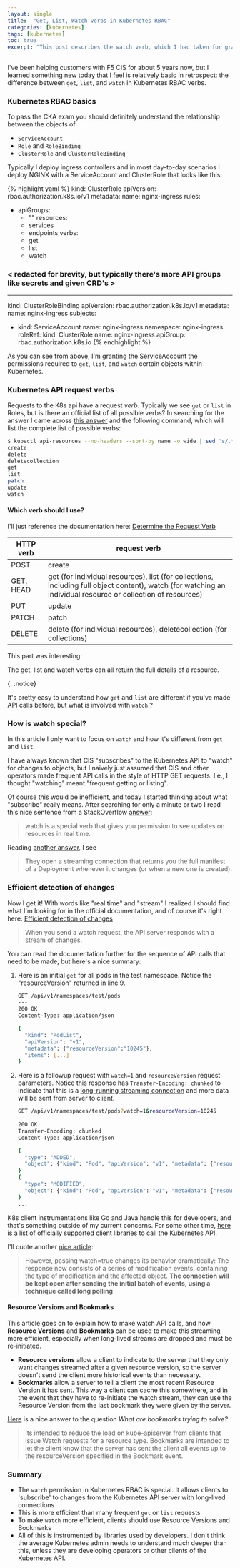 ```yaml
---
layout: single
title:  "Get, List, Watch verbs in Kubernetes RBAC"
categories: [kubernetes]
tags: [kubernetes]
toc: true
excerpt: "This post describes the watch verb, which I had taken for granted before today" #this is a custom variable meant for a short description to be displayed on home page
---
```

I've been helping customers with F5 CIS for about 5 years now, but I learned something new today that I feel is relatively basic in retrospect: the difference between ```get```, ```list```, and ```watch``` in Kubernetes RBAC verbs.

### Kubernetes RBAC basics
To pass the CKA exam you should definitely understand the relationship between the objects of
- ```ServiceAccount```
- ```Role``` and ```RoleBinding```
- ```ClusterRole``` and ```ClusterRoleBinding```

Typically I deploy ingress controllers and in most day-to-day scenarios I deploy NGINX with a ServiceAccount and ClusterRole that looks like this:

{% highlight yaml %}
kind: ClusterRole
apiVersion: rbac.authorization.k8s.io/v1
metadata:
  name: nginx-ingress
rules:
- apiGroups:
  - ""
  resources:
  - services
  - endpoints
  verbs:
  - get
  - list
  - watch
### < redacted for brevity, but typically there's more API groups like secrets and given CRD's >
---
kind: ClusterRoleBinding
apiVersion: rbac.authorization.k8s.io/v1
metadata:
  name: nginx-ingress
subjects:
- kind: ServiceAccount
  name: nginx-ingress
  namespace: nginx-ingress
roleRef:
  kind: ClusterRole
  name: nginx-ingress
  apiGroup: rbac.authorization.k8s.io
{% endhighlight %}

As you can see from above, I'm granting the ServiceAccount the permissions required to ```get```, ```list```, and ```watch``` certain objects within Kubernetes.

### Kubernetes API request verbs
Requests to the K8s api have a request *verb*. Typically we see ```get``` or ```list``` in Roles, but is there an official list of all possible verbs? In searching for the answer I came across [this answer](https://stackoverflow.com/questions/57661494/list-of-kubernetes-rbac-rule-verbs) and the following command, which will list the complete list of possible verbs:

```bash
$ kubectl api-resources --no-headers --sort-by name -o wide | sed 's/.*\[//g' | tr -d "]" | tr " " "\n" | sort | uniq
create
delete
deletecollection
get
list
patch
update
watch
```

#### Which verb should I use?
I'll just reference the documentation here: [Determine the Request Verb](https://kubernetes.io/docs/reference/access-authn-authz/authorization/#determine-the-request-verb)

|HTTP verb| request verb|
|---|---|
|POST| create|
|GET, HEAD|	get (for individual resources), list (for collections, including full object content), watch (for watching an individual resource or collection of resources)|
|PUT|	update|
|PATCH|	patch|
|DELETE| delete (for individual resources), deletecollection (for collections)|

This part was interesting:

<p>The get, list and watch verbs can all return the full details of a resource.</p>{: .notice}

It's pretty easy to understand how `get` and `list` are different if you've made API calls before, but what is involved with `watch` ?

### How is watch special?
In this article I only want to focus on ```watch``` and how it's different from ```get``` and ```list```.

I have always known that CIS "subscribes" to the Kubernetes API to "watch" for changes to objects, but I naively just assumed that CIS and other operators made frequent API calls in the style of HTTP GET requests. I.e., I thought "watching" meant "frequent getting or listing".

Of course this would be inefficient, and today I started thinking about what "subscribe" really means. After searching for only a minute or two I read this nice sentence from a StackOverflow [answer](https://stackoverflow.com/a/58160692/8913988):

> watch is a special verb that gives you permission to see updates on resources in real time. 

Reading [another answer](https://stackoverflow.com/a/58165061/8913988), I see

> They open a streaming connection that returns you the full manifest of a Deployment whenever it changes (or when a new one is created).

### Efficient detection of changes
Now I get it! With words like "real time" and "stream" I realized I should find what I'm looking for in the official documentation, and of course it's right here: [Efficient detection of changes](https://kubernetes.io/docs/reference/using-api/api-concepts/#efficient-detection-of-changes)

> When you send a watch request, the API server responds with a stream of changes.

You can read the documentation further for the sequence of API calls that need to be made, but here's a nice summary:
1. Here is an initial ```get``` for all pods in the test namespace. Notice the "resourceVersion" returned in line 9.
   ```bash
   GET /api/v1/namespaces/test/pods
   ---
   200 OK
   Content-Type: application/json

   {
     "kind": "PodList",
     "apiVersion": "v1",
     "metadata": {"resourceVersion":"10245"},
     "items": [...]
   }
   ```
2. Here is a followup request with `watch=1` and `resourceVersion` request parameters. Notice this response has `Transfer-Encoding: chunked` to indicate that this is a [long-running streaming connection](https://en.wikipedia.org/wiki/Chunked_transfer_encoding) and more data will be sent from server to client.
   ```bash
   GET /api/v1/namespaces/test/pods?watch=1&resourceVersion=10245
   ---
   200 OK
   Transfer-Encoding: chunked
   Content-Type: application/json

   {
     "type": "ADDED",
     "object": {"kind": "Pod", "apiVersion": "v1", "metadata": {"resourceVersion": "10596", ...}, ...}
   }
   {
     "type": "MODIFIED",
     "object": {"kind": "Pod", "apiVersion": "v1", "metadata": {"resourceVersion": "11020", ...}, ...}
   }
   ...
   ```

K8s client instrumentations like Go and Java handle this for developers, and that's something outside of my current concerns. For some other time, [here](https://kubernetes.io/docs/reference/#officially-supported-client-libraries) is a list of officially supported client libraries to call the Kubernetes API.

I'll quote another [nice article](https://www.baeldung.com/java-kubernetes-watch):

> However, passing watch=true changes its behavior dramatically:
  The response now consists of a series of modification events, containing the type of modification and the affected object.
  **The connection will be kept open after sending the initial batch of events, using a technique called long polling**

#### Resource Versions and Bookmarks
This article goes on to explain how to make watch API calls, and how **Resource Versions** and **Bookmarks** can be used to make this streaming more efficient, especially when long-lived streams are dropped and must be re-initiated.

- **Resource versions** allow a client to indicate to the server that they only want changes streamed after a given resource version, so the server doesn't send the client more historical events than necessary.
- **Bookmarks** allow a server to tell a client the most recent Resource Version it has sent. This way a client can cache this somewhere, and in the event that they have to re-initiate the watch stream, they can use the Resource Version from the last bookmark they were given by the server.

[Here](https://stackoverflow.com/a/69667446/8913988) is a nice answer to the question *What are bookmarks trying to solve?*

>Its intended to reduce the load on kube-apiserver from clients that issue Watch requests for a resource type. Bookmarks are intended to let the client know that the server has sent the client all events up to the resourceVersion specified in the Bookmark event.

### Summary
- The ```watch``` permission in Kubernetes RBAC is special. It allows clients to 'subscribe' to changes from the Kubernetes API server with long-lived connections
- This is more efficient than many frequent ```get``` or ```list``` requests
- To make ```watch``` more efficient, clients should use Resource Versions and Bookmarks
- All of this is instrumented by libraries used by developers. I don't think the average Kubernetes admin needs to understand much deeper than this, unless they are developing operators or other clients of the Kubernetes API.
